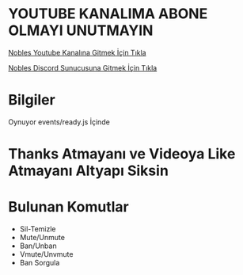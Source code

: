 # YOUTUBE KANALIMA ABONE OLMAYI UNUTMAYIN

[Nobles Youtube Kanalına Gitmek İçin Tıkla](https://www.youtube.com/noblesyt)

[Nobles Discord Sunucusuna Gitmek İçin Tıkla](https://discord.gg/Rs5ss84)

# Bilgiler

Oynuyor events/ready.js İçinde

# Thanks Atmayanı ve Videoya Like Atmayanı Altyapı Siksin

# Bulunan Komutlar

- Sil-Temizle
- Mute/Unmute
- Ban/Unban
- Vmute/Unvmute
- Ban Sorgula